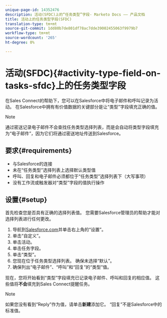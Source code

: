 ```yaml
---
unique-page-id: 14352476
description: 活动(SFDC)上的“任务类型”字段- Marketo Docs —— 产品文档
title: 活动上的任务类型字段(SFDC)
translation-type: tm+mt
source-git-commit: 1dd80b7de801df78ac7dde39002455063f9979b7
workflow-type: tm+mt
source-wordcount: '265'
ht-degree: 0%

---
```



# 活动(SFDC){#activity-type-field-on-tasks-sfdc}上的任务类型字段

在Sales Connect的帮助下，您可以在Salesforce中将电子邮件和呼叫记录为活动。 在Salesforce中拥有有价值数据的关键部分是让“类型”字段填充正确的值。

>[!NOTE]
>
>通过密送记录电子邮件不会查找任务类型选择列表，而是会自动将类型字段填充为“电子邮件”，因为它们将通过密送地址传送到Salesforce。

## 要求{#requirements}

* 与Salesforce的连接
* 未在“任务类型”选择列表上选择默认类型值
* 呼叫、回复和电子邮件必须都位于“任务类型”选择列表下（大写事项）
* 没有工作流或触发器对“类型”字段的值执行操作

## 设置{#setup}

首先检查您是否具有正确的选择列表值。 您需要Salesforce管理员的帮助才能对选择列表进行任何更改。

1. 导航到[Salesforce.com](https://salesforce.com)并单击右上角的“设置”。
1. 单击“自定义”。
1. 单击活动。
1. 单击任务字段。
1. 单击“类型”。
1. 您现在位于任务类型选择列表。 确保未选择“默认”。
1. 确保列出“电子邮件”、“呼叫”和“回复”的“类型”值。

现在，您将开始看到“类型”字段填充已记录电子邮件、呼叫和回复的相应值。 这些值将&#x200B;**不会**&#x200B;填充到Sales Connect提醒任务。

>[!NOTE]
>
>如果您没有看到“Reply”作为值，请单击&#x200B;**新建**&#x200B;添加它。 “回复”不是Salesforce中的标准值。
